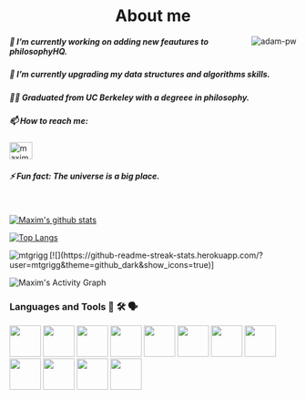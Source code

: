 
<h1 align="center">About me</h1>

<p><img align="right" src="https://github.com/Adam-pw/Adam-pw/blob/main/animation_500_kxa883sd.gif" alt="adam-pw" /></p>


##### 🔭 I’m currently working on adding new feautures to philosophyHQ.
##### 🌱 I’m currently upgrading my data structures and algorithms skills.
##### 🧙‍♂️ Graduated from UC Berkeley with a degreee in philosophy.
##### 📫 How to reach me:
<a href="https://www.linkedin.com/in/maxim-grigg-42a4451a9/" target="blank"><img align="center"
      src="https://raw.githubusercontent.com/rahuldkjain/github-profile-readme-generator/master/src/images/icons/Social/linked-in-alt.svg"
      alt="maximGrigg" height="30" width="40" /></a>
##### ⚡ Fun fact: The universe is a big place.



  
<br>

[![Maxim's github stats](https://github-readme-stats.vercel.app/api?username=mtgrigg&theme=github_dark&show_icons=true)](https://github.com/mtgrigg/github-readme-stats)

[![Top Langs](https://github-readme-stats.vercel.app/api/top-langs/?username=mtgrigg&langs_count=8&theme=github_dark&show_icons=true)](https://github.com/mtgrigg/github-readme-stats)



<p><img align="left" src="https://github-readme-streak-stats.herokuapp.com/?user=mtgrigg&theme=github_dark&show_icons=true" alt="mtgrigg" /></p>
[![](https://github-readme-streak-stats.herokuapp.com/?user=mtgrigg&theme=github_dark&show_icons=true)]

</br>

![Maxim's Activity Graph](https://activity-graph.herokuapp.com/graph?username=mtgrigg&custom_title=Maxim's%20Contribution%20Graph&theme=github_dark&show_icons=true)

<!-- [![Top Langs](https://github-readme-stats.vercel.app/api/top-langs/?username=anuraghazra&layout=compact&theme=vision-friendly-dark&show_icons=true)](https://github.com/mtgrigg/github-readme-stats) -->





<h3 align="left">Languages and Tools 🔬 🛠 🗣 </h3>
<p align="left"> 
 <img src="https://img.shields.io/badge/Python-3776AB?style=for-the-badge&logo=python&logoColor=white" height="55">
 <img src="https://img.shields.io/badge/HTML5-E34F26?style=for-the-badge&logo=html5&logoColor=white" height="55">
 <img src="https://img.shields.io/badge/CSS3-1572B6?style=for-the-badge&logo=css3&logoColor=white" height="55">
 <img src="https://img.shields.io/badge/JavaScript-F7DF1E?style=for-the-badge&logo=javascript&logoColor=black" height="55">
 <img src="https://img.shields.io/badge/Node.js-43853D?style=for-the-badge&logo=node.js&logoColor=white" height="55">
  <img src="https://img.shields.io/badge/Express.js-404D59?style=for-the-badge" height="55">
  <img src="https://img.shields.io/badge/React-20232A?style=for-the-badge&logo=react&logoColor=61DAFB" height="55">
  <img src="https://img.shields.io/badge/Redux-593D88?style=for-the-badge&logo=redux&logoColor=white" height="55">
 <img src="https://img.shields.io/badge/React_Router-CA4245?style=for-the-badge&logo=react-router&logoColor=white" height="55">
  <img src="https://img.shields.io/badge/Flask-000000?style=for-the-badge&logo=flask&logoColor=white" height="55">
  <img src="https://img.shields.io/badge/PostgreSQL-316192?style=for-the-badge&logo=postgresql&logoColor=white" height="55">
  <img src="https://img.shields.io/badge/Heroku-430098?style=for-the-badge&logo=heroku&logoColor=white" height="55">
       
      
    
